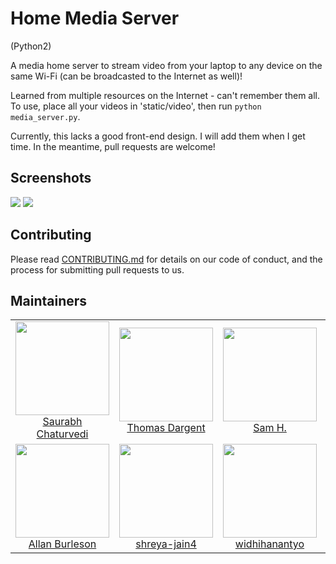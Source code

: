 # Home Media Server
(Python2)

A media home server to stream video from your laptop to any device on the same Wi-Fi
(can be broadcasted to the Internet as well)!

Learned from multiple resources on the Internet - can't remember them all.
To use, place all your videos in 'static/video', then run
`python media_server.py`.

Currently, this lacks a good front-end design. I will add them when I get time.
In the meantime, pull requests are welcome!

## Screenshots

<img src="https://user-images.githubusercontent.com/10780151/32139461-d67ff380-bc49-11e7-9d9b-ae580196b754.png" />

<img src="https://user-images.githubusercontent.com/10780151/32139462-d6994e16-bc49-11e7-96aa-bd7965226d6a.png" />

## Contributing

Please read [CONTRIBUTING.md](CONTRIBUTING.md) for details on our code of conduct, and the process for submitting pull requests to us.

## Maintainers

<table>
  <tbody>
    <tr>
      <td align="center">
        <img width="150" height="150"
        src="https://github.com/schedutron.png?v=3&s=150">
        </br>
        <a href="https://github.com/schedutron">Saurabh Chaturvedi</a>
      </td>
      <td align="center">
        <img width="150" height="150"
        src="https://github.com/Kalwing.png?v=3&s=150">
        </br>
        <a href="https://github.com/Kalwing">Thomas Dargent</a>
      </td>
      <td align="center">
        <img width="150" height="150"
        src="https://github.com/syfenx.png?v=3&s=150">
        </br>
        <a href="https://github.com/syfenx">Sam H.</a>
      </td>
      <td align="center">
        <img width="150" height="150"
        src="https://github.com/KarolMilewski.png?v=3&s=150">
        </br>
        <a href="https://github.com/KarolMilewski">Karol Milewski</a>
      </td>
      <td align="center">
        <img width="150" height="150"
        src="https://github.com/naman.png?v=3&s=150">
        </br>
        <a href="https://github.com/naman">Naman Gupta</a>
      </td>
    </tr>
    <tr>
      <td align="center">
        <img width="150" height="150"
        src="https://github.com/allanburleson.png?v=3&s=150">
        </br>
        <a href="https://github.com/allanburleson">Allan Burleson</a>
      </td>
      <td align="center">
        <img width="150" height="150"
        src="https://github.com/shreya-jain4.png?v=3&s=150">
        </br>
        <a href="https://github.com/shreya-jain4">shreya-jain4</a>
      </td>
      <td align="center">
        <img width="150" height="150"
        src="https://github.com/widhihanantyo.png?v=3&s=150">
        </br>
        <a href="https://github.com/widhihanantyo">widhihanantyo</a>
      </td>
      <td align="center">
        <img width="150" height="150"
        src="https://github.com/pjhampton.png?v=3&s=150">
        </br>
        <a href="https://github.com/pjhampton">pjhampton</a>
      </td>
      <td align="center">
        <img width="150" height="150"
        src="https://github.com/helderburato.png?v=3&s=150">
        </br>
        <a href="https://github.com/helderburato">Helder Burato Berto</a>
      </td>
    </tr>
  <tbody>
</table>